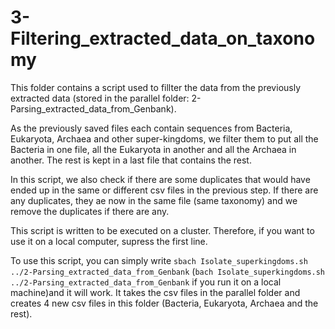 # 3-Filtering_extracted_data_on_taxonomy

This folder contains a script used to fillter the data from the previously extracted data (stored in the parallel folder: 
2-Parsing_extracted_data_from_Genbank). 

As the previously saved files each contain sequences from  Bacteria, Eukaryota, Archaea and other super-kingdoms, we filter them to put all the Bacteria in one file, all the Eukaryota in another and all the Archaea in another. The rest is kept in a last file that contains the rest. 

In this script, we also check if there are some duplicates that would have ended up in the same or different csv files in the previous step. 
If there are any duplicates, they ae now in the same file (same taxonomy) and we remove the duplicates if there are any.

This script is written to be executed on a cluster. Therefore, if you want to use it on a local computer, supress the first line.

To use this script, you can simply write `sbach Isolate_superkingdoms.sh ../2-Parsing_extracted_data_from_Genbank` (`bach Isolate_superkingdoms.sh ../2-Parsing_extracted_data_from_Genbank` if you run it on a local machine)and it will work. It takes the csv files in the parallel folder and creates 4 new csv files in this folder (Bacteria, Eukaryota, Archaea and the rest).
